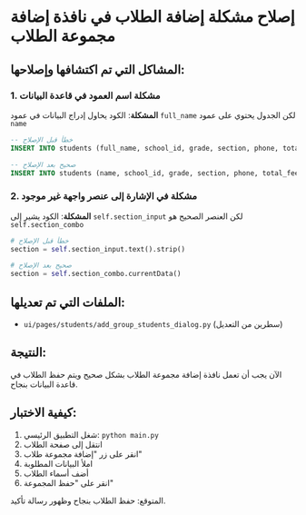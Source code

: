 # إصلاح مشكلة إضافة الطلاب في نافذة إضافة مجموعة الطلاب

## المشاكل التي تم اكتشافها وإصلاحها:

### 1. مشكلة اسم العمود في قاعدة البيانات
**المشكلة**: الكود يحاول إدراج البيانات في عمود `full_name` لكن الجدول يحتوي على عمود `name`
```sql
-- خطأ قبل الإصلاح
INSERT INTO students (full_name, school_id, grade, section, phone, total_fee, start_date, status, gender)

-- صحيح بعد الإصلاح  
INSERT INTO students (name, school_id, grade, section, phone, total_fee, start_date, status, gender)
```

### 2. مشكلة في الإشارة إلى عنصر واجهة غير موجود
**المشكلة**: الكود يشير إلى `self.section_input` لكن العنصر الصحيح هو `self.section_combo`
```python
# خطأ قبل الإصلاح
section = self.section_input.text().strip()

# صحيح بعد الإصلاح
section = self.section_combo.currentData()
```

## الملفات التي تم تعديلها:
- `ui/pages/students/add_group_students_dialog.py` (سطرين من التعديل)

## النتيجة:
الآن يجب أن تعمل نافذة إضافة مجموعة الطلاب بشكل صحيح ويتم حفظ الطلاب في قاعدة البيانات بنجاح.

## كيفية الاختبار:
1. شغل التطبيق الرئيسي: `python main.py`
2. انتقل إلى صفحة الطلاب
3. انقر على زر "إضافة مجموعة طلاب"
4. املأ البيانات المطلوبة
5. أضف أسماء الطلاب
6. انقر على "حفظ المجموعة"

المتوقع: حفظ الطلاب بنجاح وظهور رسالة تأكيد.
